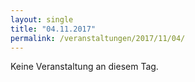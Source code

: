 ```yaml
---
layout: single
title: "04.11.2017"
permalink: /veranstaltungen/2017/11/04/
---
```


Keine Veranstaltung an diesem Tag.
